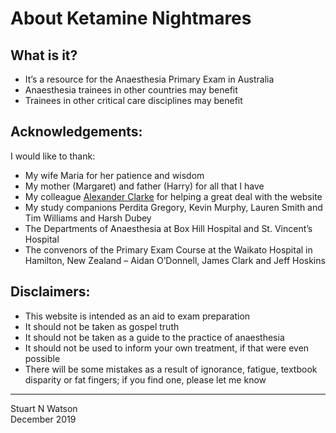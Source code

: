 # About Ketamine Nightmares
 
## What is it?
- It’s a resource for the Anaesthesia Primary Exam in Australia
- Anaesthesia trainees in other countries may benefit
- Trainees in other critical care disciplines may benefit
 
## Acknowledgements: 
I would like to thank:
- My wife Maria for her patience and wisdom
- My mother (Margaret) and father (Harry) for all that I have
- My colleague [Alexander Clarke](https://www.alexanderclarke.id.au) for helping a great deal with the website
- My study companions Perdita Gregory, Kevin Murphy, Lauren Smith and Tim Williams and Harsh Dubey
- The Departments of Anaesthesia at Box Hill Hospital and St. Vincent’s Hospital
- The convenors of the Primary Exam Course at the Waikato Hospital in Hamilton, New Zealand – Aidan O’Donnell, James Clark and Jeff Hoskins
 
## Disclaimers:
- This website is intended as an aid to exam preparation
- It should not be taken as gospel truth
- It should not be taken as a guide to the practice of anaesthesia
- It should not be used to inform your own treatment, if that were even possible
- There will be some mistakes as a result of ignorance, fatigue, textbook disparity or fat fingers; if you find one, please let me know

___________________________________________________________________________________________________________________________________________


Stuart N Watson  
December 2019
